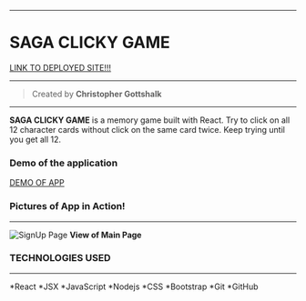 ___
# SAGA CLICKY GAME
[LINK TO DEPLOYED SITE!!!](https://serene-beyond-47544.herokuapp.com/)
___
>Created by **Christopher Gottshalk**
---
**SAGA CLICKY GAME** is a memory game built with React. Try to click on all 12 character cards without click on the same card twice. Keep trying until you get all 12.

### Demo of the application
[DEMO OF APP](https://drive.google.com/file/d/1zPO6pZfRjBSnI32ZNiUnlx4TpJ1uz5T7/view)

### Pictures of App in Action!
---
![SignUp Page](public/assets/imgs/readmeshot.png "Sign Up")
**View of Main Page**

### TECHNOLOGIES USED
---
*React
*JSX
*JavaScript
*Nodejs
*CSS
*Bootstrap
*Git 
*GitHub